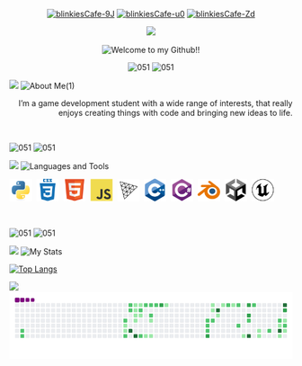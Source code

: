 
<div id="header" align="center">
  
[![blinkiesCafe-9J](https://github.com/user-attachments/assets/5db091c8-8d6b-4035-8fbb-f004857eb37e)](https://karinka1901.github.io/) [![blinkiesCafe-u0](https://github.com/user-attachments/assets/937fa0db-84d7-40f4-8602-2c32871bd52e)](https://karinka1901.itch.io/) [![blinkiesCafe-Zd](https://github.com/user-attachments/assets/7e175423-f1b2-4ec8-b5af-a3b7e4c3ed06)](https://www.linkedin.com/in/karin-domagalska-a137532aa)
  
  <img src="https://github.com/karinka1901/karinka1901/assets/60856417/0613c8c4-f91f-4026-9504-b4f6b66926b8" width="100"/> 
<br>
  
![Welcome to my Github!!](https://github.com/user-attachments/assets/da25d0b0-db84-4561-a5e0-ea44dec020ae)

</div>

<div align="center"> 
  
  ![051](https://github.com/user-attachments/assets/5c51129e-9f4c-4d1a-afee-7eb68941a51d) ![051](https://github.com/user-attachments/assets/5c51129e-9f4c-4d1a-afee-7eb68941a51d) 

  </div>




<img src="https://github.com/user-attachments/assets/f22e8e13-c6ea-4770-9b2c-890da5435bef" width="30px"/>  ![About Me(1)](https://github.com/user-attachments/assets/9b42091b-5cc6-4368-bfe0-dc50b3c57384)
<p align="right">
     I’m a game development student with a wide range of interests, that really enjoys creating things with code and bringing new ideas to life.
</p>
<div>
<br>
  

![051](https://github.com/user-attachments/assets/5c51129e-9f4c-4d1a-afee-7eb68941a51d) ![051](https://github.com/user-attachments/assets/5c51129e-9f4c-4d1a-afee-7eb68941a51d) 


  <img src="https://github.com/user-attachments/assets/f22e8e13-c6ea-4770-9b2c-890da5435bef" width="30px"/> ![Languages and Tools](https://github.com/user-attachments/assets/5843ccb0-d7af-47e6-ba21-1dbc6a3419b2)


  <img src="https://raw.githubusercontent.com/devicons/devicon/6910f0503efdd315c8f9b858234310c06e04d9c0/icons/python/python-original.svg"  title="Python" alt="Python" width="40" height="40"/>&nbsp;
  <img src="https://github.com/devicons/devicon/blob/master/icons/css3/css3-plain-wordmark.svg"  title="CSS3" alt="CSS" width="40" height="40"/>&nbsp;
  <img src="https://github.com/devicons/devicon/blob/master/icons/html5/html5-original.svg" title="HTML5" alt="HTML" width="40" height="40"/>&nbsp;
  <img src="https://github.com/devicons/devicon/blob/master/icons/javascript/javascript-original.svg" title="JavaScript" alt="JavaScript" width="40" height="40"/>&nbsp;
  <img src="https://raw.githubusercontent.com/devicons/devicon/6910f0503efdd315c8f9b858234310c06e04d9c0/icons/threejs/threejs-original.svg"  title="Three.js" alt="" width="40" height="40"/>&nbsp;
  <img src="https://raw.githubusercontent.com/devicons/devicon/6910f0503efdd315c8f9b858234310c06e04d9c0/icons/cplusplus/cplusplus-original.svg"  title="Cpp" alt="Cpp" width="40" height="40"/>&nbsp;
  <img src="https://raw.githubusercontent.com/devicons/devicon/6910f0503efdd315c8f9b858234310c06e04d9c0/icons/csharp/csharp-original.svg"  title="c#" alt="c#" width="40" height="40"/>&nbsp;
  <img src="https://raw.githubusercontent.com/devicons/devicon/6910f0503efdd315c8f9b858234310c06e04d9c0/icons/blender/blender-original.svg"  title="Blender" alt="" width="40" height="40"/>&nbsp;
  <img src="https://raw.githubusercontent.com/devicons/devicon/6910f0503efdd315c8f9b858234310c06e04d9c0/icons/unity/unity-original.svg"  title="Unity" alt="" width="40" height="40"/>&nbsp;
  <img src="https://raw.githubusercontent.com/devicons/devicon/6910f0503efdd315c8f9b858234310c06e04d9c0/icons/unrealengine/unrealengine-original.svg"  title="UE5" alt="" width="40" height="40"/>&nbsp;
</div>

<br>

![051](https://github.com/user-attachments/assets/5c51129e-9f4c-4d1a-afee-7eb68941a51d) ![051](https://github.com/user-attachments/assets/5c51129e-9f4c-4d1a-afee-7eb68941a51d) 

<img src="https://github.com/user-attachments/assets/f22e8e13-c6ea-4770-9b2c-890da5435bef" width="30px"/> ![My Stats](https://github.com/user-attachments/assets/6f215148-f0cb-416c-8cfa-12e6f03244b5)





[![Top Langs](https://github-readme-stats.vercel.app/api/top-langs/?username=karinka1901&layout=compact&theme=vision-friendly-dark)](https://github.com/anuraghazra/github-readme-stats)


<img src="https://github.com/user-attachments/assets/e659fef5-2d58-4317-a873-5b5b09475e5f" width="90px">

<picture>
  <!-- Dark mode -->
  <source srcset="https://raw.githubusercontent.com/karinka1901/karinka1901/output/github-contribution-grid-snake-dark.svg" media="(prefers-color-scheme: dark)">
  
  <!-- Light mode (fallback) -->
  <img src="https://raw.githubusercontent.com/karinka1901/karinka1901/output/github-contribution-grid-snake.gif" alt="GitHub Snake">
</picture>









